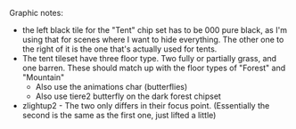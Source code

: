Graphic notes:

- the left black tile for the "Tent" chip set has to be 000 pure black, as I'm using that for scenes where I want to hide everything. The other one to the right of it is the one that's actually used for tents.
- The tent tileset have three floor type. Two fully or partially grass, and one barren. These should match up with the floor types of "Forest" and "Mountain"
  - Also use the animations char (butterflies)
  - Also use tiere2 butterfly on the dark forest chipset
- zlightup2 - The two only differs in their focus point. (Essentially the second is the same as the first one, just lifted a little)
